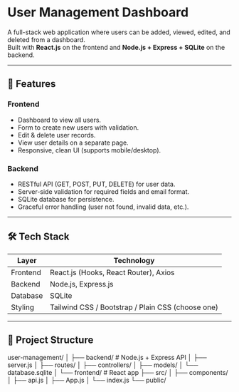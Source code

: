 # User Management Dashboard

A full-stack web application where users can be added, viewed, edited, and deleted from a dashboard.  
Built with **React.js** on the frontend and **Node.js + Express + SQLite** on the backend.

---

## 🚀 Features

### Frontend
- Dashboard to view all users.
- Form to create new users with validation.
- Edit & delete user records.
- View user details on a separate page.
- Responsive, clean UI (supports mobile/desktop).

### Backend
- RESTful API (GET, POST, PUT, DELETE) for user data.
- Server-side validation for required fields and email format.
- SQLite database for persistence.
- Graceful error handling (user not found, invalid data, etc.).

---

## 🛠️ Tech Stack

| Layer      | Technology                |
|------------|---------------------------|
| Frontend   | React.js (Hooks, React Router), Axios |
| Backend    | Node.js, Express.js |
| Database   | SQLite |
| Styling    | Tailwind CSS / Bootstrap / Plain CSS (choose one) |

---

## 📂 Project Structure

user-management/
│
├── backend/ # Node.js + Express API
│ ├── server.js
│ ├── routes/
│ ├── controllers/
│ ├── models/
│ └── database.sqlite
│
└── frontend/ # React app
├── src/
│ ├── components/
│ ├── api.js
│ ├── App.js
│ └── index.js
└── public/
